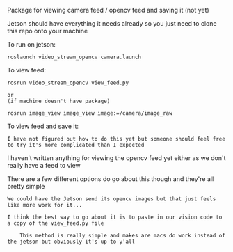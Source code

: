 Package for viewing camera feed / opencv feed and saving it (not yet)


Jetson should have everything it needs already so you just need to clone this repo onto your machine



To run on jetson:

	roslaunch video_stream_opencv camera.launch



To view feed:

	rosrun video_stream_opencv view_feed.py

	or 
	(if machine doesn't have package)

	rosrun image_view image_view image:=/camera/image_raw



To view feed and save it:
	
	I have not figured out how to do this yet but someone should feel free to try it's more complicated than I expected





	 

I haven't written anything for viewing the opencv feed yet either as we don't really have a feed to view


There are a few different options do go about this though  and they're all pretty simple

	
	We could have the Jetson send its opencv images but that just feels like more work for it...

	I think the best way to go about it is to paste in our vision code to a copy of the view_feed.py file

		This method is really simple and makes are macs do work instead of the jetson but obviously it's up to y'all
